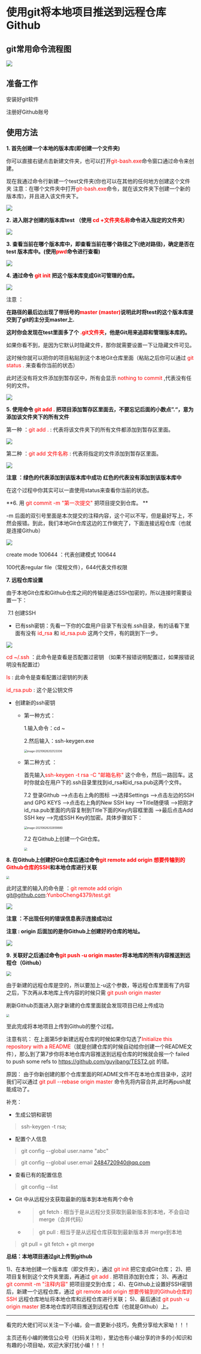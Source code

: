 # 使用git将本地项目推送到远程仓库Github

## git常用命令流程图

![](https://gitee.com/YunboCheng/imageBad/raw/master/image/20210714205319.png)

## 准备工作

安装好git软件

注册好Github账号

## 使用方法

**1. 首先创建一个本地的版本库(即创建一个文件夹)**

你可以直接右键点击新建文件夹，也可以打开<font color =  "red">git-bash.exe</font>命令窗口通过命令来创建。

现在我通过命令行新建一个test文件夹(你也可以在其他的任何地方创建这个文件夹 注意：在哪个文件夹中打开<font color =  "red">git-bash.exe</font>命令，就在该文件夹下创建一个新的版本库)，并且进入该文件夹下。

![](https://gitee.com/YunboCheng/imageBad/raw/master/image/20210626180937.png)

**2. 进入刚才创建的版本库test （使用 <font color = "red">cd +文件夹名称</font>命令进入指定的文件夹）**

![](https://gitee.com/YunboCheng/imageBad/raw/master/image/20210626181136.png)

**3. 查看当前在哪个版本库中，即查看当前在哪个路径之下(绝对路径)，确定是否在 test 版本库中。(使用<font color = "red">pwd</font>命令进行查看)**

![](https://gitee.com/YunboCheng/imageBad/raw/master/image/20210626181509.png)

**4.  通过命令 <font style = "color :#FF0000;backgroung-color:#CCCCFF; ">git init</font> 把这个版本库变成Git可管理的仓库。**

![](https://gitee.com/YunboCheng/imageBad/raw/master/image/20210626181730.png)

注意 ：

**在路径的最后边出现了带括号的<font color = "red">master (master)</font>说明此时将test的这个版本库提交到了git的主分支master上.**

**这时你会发现在test里面多了个 <font  color="red">.git文件夹</font>，他是Git用来追踪和管理版本库的。**



如果你看不到，是因为它默认时隐藏文件，那你就需要设置一下让隐藏文件可见。

这时候你就可以把你的项目粘贴到这个本地Git仓库里面（粘贴之后你可以通过 <font color = "red"> git status .</font> 来查看你当前的状态）

此时还没有将文件添加到暂存区中，所有会显示 <font color = "red">nothing to commit</font> ,代表没有任何的文件。

![](https://gitee.com/YunboCheng/imageBad/raw/master/image/20210626190304.png)

**5. 使用命令 <font color = "red">git add .</font> 把项目添加暂存区里面去，不要忘记后面的小数点”.“，意为添加该文件夹下的所有文件**

第一种 ：<font color = "red">git add .</font>  : 代表将该文件夹下的所有文件都添加到暂存区里面。

![](https://gitee.com/YunboCheng/imageBad/raw/master/image/20210626192210.png)

第二种 ：<font color = "red">git add 文件名称</font> : 代表将指定的文件添加到暂存区里面。

![](https://gitee.com/YunboCheng/imageBad/raw/master/image/20210626192100.png)

**注意 ：绿色的代表添加到该版本库中成功  红色的代表没有添加到该版本库中** 

在这个过程中你其实可以一直使用status来查看你当前的状态。

**6.  用  <font color = "red">git commit -m "第一次提交"</font>  把项目提交到仓库。 **

-m 后面的双引号里面是本次提交的注释内容，这个可以不写，但是最好写上，不然会报错。到此，我们本地Git仓库这边的工作做完了，下面连接远程仓库（也就是连接Github）

![](https://gitee.com/YunboCheng/imageBad/raw/master/image/20210626195103.png)

 create mode 100644 ：代表创建模式 100644

100代表regular file（常规文件），644代表文件权限

**7. 远程仓库设置**

由于本地Git仓库和Github仓库之间的传输是通过SSH加密的，所以连接时需要设置一下：

​	7.1 	创建SSH

- 已有ssh密钥：先看一下你的C盘用户目录下有没有.ssh目录，有的话看下里面有没有  <font color = "red">id_rsa</font>  和  <font color = "red">id_rsa.pub</font>  这两个文件，有的跳到下一步。

![](https://gitee.com/YunboCheng/imageBad/raw/master/image/20210626200855.png)

<font color = "red">cd ~/.ssh</font> ：此命令是查看是否配置过密钥 （如果不报错说明配置过，如果报错说明没有配置过） 

<font color = "red">ls</font> : 此命令是查看配置过密钥的列表

<font color = "red">id_rsa.pub</font> : 这个是公钥文件

- 创建新的ssh密钥

  - 第一种方式：

    1.输入命令：cd ~

    2.然后输入：ssh-keygen.exe

    <img src="https://gitee.com/YunboCheng/imageBad/raw/master/image/20210710084534.png" alt="image-20210626202123336" style="zoom:50%;" />

  - 第二种方式 ：

    首先输入<font color = "red">ssh-keygen -t rsa -C "邮箱名称"</font> 这个命令，然后一路回车。这时你就会在用户下的.ssh目录里找到id_rsa和id_rsa.pub这两个文件。

    

    7.2 	登录Github —>点击右上角的图标 —>选择Settings —>点击左边的SSH and GPG KEYS —>点击右上角的New SSH key —>Title随便填 —>把刚才id_rsa.pub里面的内容复制到Title下面的Key内容框里面 —>最后点击Add SSH key —>完成SSH Key的加密。具体步骤如下：

    <img src="https://gitee.com/YunboCheng/imageBad/raw/master/image/20210710084623.png" alt="image-20210626202859880" style="zoom:50%;" />

    7.2	在Github上创建一个Git仓库。

    <img src="https://gitee.com/YunboCheng/imageBad/raw/master/image/20210626203013.png" style="zoom:50%;" />



**8. 在Github上创建好Git仓库后通过命令<font color = "red">git remote add origin 想要传输到的Github仓库的SSH</font>和本地仓库进行关联**

<img src="https://gitee.com/YunboCheng/imageBad/raw/master/image/20210626212509.png" style="zoom:50%;" />

此时这里的输入的命令是 ：<font color = "red">git remote add origin git@github.com:YunboCheng4379/test.git</font>

![](https://gitee.com/YunboCheng/imageBad/raw/master/image/20210626213210.png)

**注意 ：不出现任何的错误信息表示连接成功过**

**注意 :  origin 后面加的是你Github上创建好的仓库的地址。**

![](https://gitee.com/YunboCheng/imageBad/raw/master/image/20210626212746.png)

**9. 关联好之后通过命令<font color = "red">git push -u origin master</font>将本地库的所有内容推送到远程仓（Github）**

<img src="https://gitee.com/YunboCheng/imageBad/raw/master/image/20210626213325.png" style="zoom:80%;" />

由于新建的远程仓库是空的，所以要加上-u这个参数，等远程仓库里面有了内容之后，下次再从本地库上传内容的时候只需 <font color = "red">git push origin master</font>

刷新Github页面进入刚才新建的仓库里面就会发现项目已经上传成功

<img src="https://gitee.com/YunboCheng/imageBad/raw/master/image/20210626213442.png" style="zoom:50%;" />



至此完成将本地项目上传到Github的整个过程。

注意有坑： 在上面第5步新建远程仓库的时候如果你勾选了<font color = "red">Initialize this repository with a README</font>（就是创建仓库的时候自动给你创建一个README文件），那么到了第7步你将本地仓库内容推送到远程仓库的时候就会报一个 failed to push some refs to https://github.com/guyibang/TEST2.git 的错。

原因： 由于你新创建的那个仓库里面的README文件不在本地仓库目录中，这时我们可以通过 <font color = "red">git pull --rebase origin master</font> 命令先将内容合并,此时再push就能成功了。

补充：

- 生成公钥和密钥
> ssh-keygen -t rsa;

- 配置个人信息
> git config --global user.name "abc"

> git config --global user.email 2484720940@qq.com

- 查看已有的配置信息
> git config --list

- Git 中从远程分支获取最新的版本到本地有两个命令
  
  - >git fetch : 相当于是从远程分支获取到最新版本到本地，不会自动merge（合并代码）
  - >git pull : 相当于是从远程仓库获取到最新版本并 merge到本地
  
> git pull = git fetch + git merge

**总结：本地项目通过git上传到github**

1)、在本地创建一个版本库（即文件夹），通过 <font color = "red">git init</font> 把它变成Git仓库；
2)、把项目复制到这个文件夹里面，再通过 <font color = "red">git add .</font> 把项目添加到仓库；
3)、再通过  <font color = "red">git commit -m "注释内容"</font> 把项目提交到仓库；
4)、在Github上设置好SSH密钥后，新建一个远程仓库，通过  <font color = "red">git remote add origin 想要传输到的Github仓库的SSH</font>  远程仓库地址将本地仓库和远程仓库进行关联；
5)、最后通过  <font color = "red">git push -u origin master</font>  把本地仓库的项目推送到远程仓库（也就是Github）上。

------

看完的大佬们可以关注一下小编，会一直更新小技巧，免费分享给大家呦！！！

主页还有小编的微信公众号（扫码关注哟），里边也有小编分享的许多的小知识和有趣的小项目呦，欢迎大家打扰小编！！！







